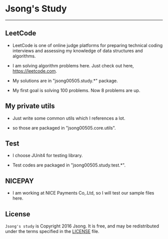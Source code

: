 # Jsong's Study
---
## LeetCode

* LeetCode is one of online judge platforms for preparing technical coding interviews and assessing my knowledge of data structures and algorithms.

* I am solving algorithm problems here.
Just check out here, https://leetcode.com.

* My solutions are in "jsong00505.study.*" package.

* My first goal is solving 100 problems. Now 8 problems are up.

## My private utils

* Just write some common utils which I references a lot.

* so those are packaged in "jsong00505.core.utils".

## Test

* I choose JUnit4 for testing library.

* Test codes are packaged in "jsong00505.study.test.*".

## NICEPAY

* I am working at NICE Payments Co,.Ltd, so I will test our sample files here.

## License

```Jsong's study``` is Copyright 2016 Jsong. It is free, and may be redistributed under the terms specified in the [LICENSE](http://choosealicense.com/licenses/mit/) file.


